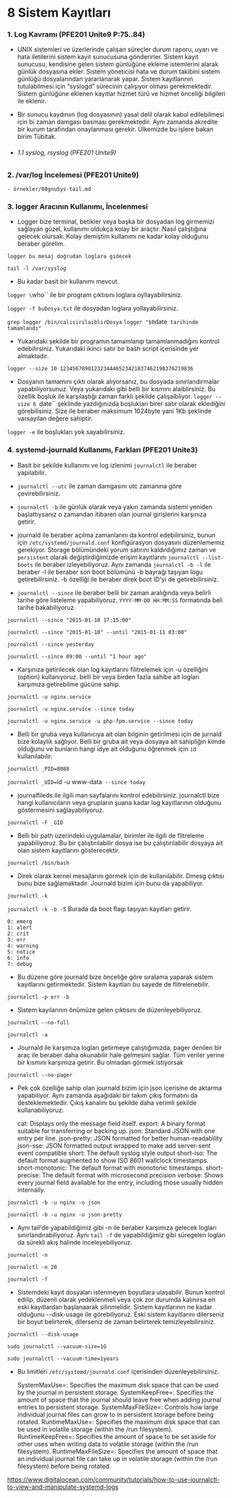# 8 Sistem Kayıtları

### 1. Log Kavramı (PFE201 Unite9 P:75..84)

- UNIX sistemleri ve üzerlerinde çalışan süreçler durum raporu, uyarı ve hata iletilerini sistem kayıt sunucusuna gönderirler. Sistem kayıt sunucusu, kendisine gelen sistem günlüğüne ekleme
istemlerini alarak günlük dosyasına ekler. Sistem yöneticisi hata ve durum takibini sistem günlüğü dosyalarından yararlanarak yapar. Sistem kayıtlarının tutulabilmesi için “syslogd” sürecinin çalışıyor olması gerekmektedir. Sistem günlüğüne eklenen kayıtlar hizmet türü ve hizmet önceliği bilgileri ile eklenir.

- Bir sunucu kaydınıın (log dosyasının) yasal delil olarak kabul edilebilmesi için bi zaman damgası basması gerekmektedir. Aynı zamanda akredite bir kurum tarafından onaylanması gerekir. Ülkemizde bu işlere bakan birim Tübitak.

- ###### 1.1 syslog, rsyslog (PFE201 Unite9)

### 2. /var/log İncelemesi (PFE201 Unite9)
    - örnekler/08gnuSys-tail.md

### 3. logger Aracının Kullanımı, İncelenmesi
- Logger bize terminal, betikler veya başka bir dosyadan log girmemizi sağlayan güzel, kullanımı oldukça kolay bir araçtır. Nasıl çalıştığına gelecek olursak. Kolay demiştim kullanımı ne kadar kolay olduğunu beraber görelim.

`logger bu mesaj doğrudan loglara gidecek`

`tail -l /var/syslog`

- Bu kadar basit bir kullanımı mevcut. 

`logger \`who\`` ile bir program çıktısını loglara oyllayabilirsiniz.

`logger -f buDosya.txt` ile dosyadan loglara yollayabilirsiniz.

`grep logger /bin/calisirilaiblirDosya`
`logger "$0`date` tarihinde tamamlandı"`

- Yukarıdaki şekilde bir programın tamamlanıp tamamlanmadığını kontrol edebilirsiniz. Yukarıdaki ikinci satır bir bash script içerisinde yer almaktadır.

`logger --size 10 1234567890123234446523421837462198376219836`

- Dosyanın tamamını çıktı olarak alıyorsanız, bu dosyada sınırlandırmalar yapabiliyorsunuz. Veya yukarıdaki gibi belli bir kısmını alaiblirsiniz. Bu özellik boşluk ile karşılaştığı zaman farklı şekilde çalışaibliyor. `logger --size 6 `date`` şeklinde yazdığınızda boşlukları birer satır olarak eklediğini görebilisiniz. Size ile beraber maksimum 1024byte yani 1Kb şeklinde varsayılan değere sahiptir.


`logger -e` ile boşlukları yok sayabilirsiniz.


### 4. systemd-journald Kullanımı, Farkları (PFE201 Unite3)

- Basit bir şekilde kullanımı ve log izlenimi `journalctl` ile beraber yapılabilir.

- `journalctl --utc` ile zaman damgasını utc zamanına göre çevirebilirsiniz.

- `journalctl -b` ile günlük olarak veya yakın zamanda sistemi yeniden başlattıysanız o zamandan itibaren olan journal girişlerini karşınıza getirir.

- journald ile beraber açılma zamanlarını da kontrol edebilirsiniz, bunun için `/etc/systemd/journald.conf` konfigürasyon dosyasını düzenlememiz gerekiyor. Storage bölümündeki yorum satırını kaldırdığımız zaman ve `persistent` olarak değiştirdiğimizde erişim kayıtlarını `journalctl --list-boots` ile beraber izleyebiliyoruz. Aynı zamanda `journalctl -b -l` ile beraber -l ile beraber son boot bölümünü -b bayrağı taşıyan logu getirebilirsiniz. -b özelliği ile beraber direk boot ID'yi de getirebilirsiniz.

- `journalctl --since` ile beraber belli bir zaman aralığında veya belirli tarihe göre listeleme yapabiliyoruz. `YYYY-MM-DD HH:MM:SS` formatında beli tarihe bakabiliyoruz.

`journalctl --since "2015-01-10 17:15:00"`

`journalctl --since "2015-01-10" --until "2015-01-11 03:00"`

`journalctl --since yesterday`

`journalctl --since 09:00 --until "1 hour ago"`

- Karşınıza getirilecek olan log kayıtlarını filitrelemek için -u özelliğini (option) kullanıyoruz. belli bir veya birden fazla sahibe ait logları karşımıza getirebilme gücüne sahip.

`journalctl -u nginx.service`

`journalctl -u nginx.service --since today`

`journalctl -u nginx.service -u php-fpm.service --since today`

- Belli bir gruba veya kullanıcıya ait olan bilginin getirilmesi için de jurnald bize kolaylık sağlıyor. Belli bir gruba ait veya dosyaya ait sahipliğin kimde olduğunu ve bunların hangi idye ait olduğunu öğrenmek için `id` kullanılabilir.

`journalctl _PID=8088`

`journalctl _UID=`id -u www-data` --since today`

- journalfileds ile ilgili man sayfalarını kontrol edebilirsiniz. journalctl bize hangi kullanıcıların veya grupların şuana kadar log kayıtlarının olduğunu göstermesini sağlayabiliyoruz.

`journalctl -F _GID`

- Belli bir path üzerindeki uygulamalar, birimler ile ilgili de flitreleme yapabiliyoruz. Bu bir çalıştırılabilir dosya ise bu çalıştırılabilir dosyaya ait olan sistem kayıtlarını gösterecektir.

`journalctl /bin/bash`

- Direk olarak kernel mesajlarını görmek için de kullanılabilir. Dmesg çıktısı bunu bize sağlamaktadır. Journald bizim için bunu da yapabiliyor.

`journalctl -k`

`journalctl -k -b -5` Burada da boot flagı taşıyan kayıtları getirir.


    0: emerg
    1: alert
    2: crit
    3: err
    4: warning
    5: notice
    6: info
    7: debug

- Bu düzene göre journald bize önceliğe göre sıralama yaparak sistem kayıtlarını getirmektedir. Sistem kayıtları bu sayede de flitrelenebilir.

`journalctl -p err -b`

- Sistem kayılarının önümüze gelen çıktısını de düzenleyebiliyoruz.

`journalctl --no-full`

`journalctl -a`

- Journald ile karşımıza logları getirmeye çalıştığımızda, pager denilen bir araç ile beraber daha okunabilir hale gelmesini sağlar. Tüm veriler yerine bir kısmını karşımıza getirir. Bu olmadan görmek istiyorsak

`journalctl --no-pager`

- Pek çok özelliğe sahip olan journald bizim için json içerisine de aktarma yapabiliyor. Aynı zamanda aşağıdaki bir takım çıkış formatını da desteklemektedir. Çıkış kanalını bu şekilde daha verimli şekilde kullanabiliyoruz.

    cat: Displays only the message field itself.
    export: A binary format suitable for transferring or backing up.
    json: Standard JSON with one entry per line.
    json-pretty: JSON formatted for better human-readability
    json-sse: JSON formatted output wrapped to make add server-sent event compatible
    short: The default syslog style output
    short-iso: The default format augmented to show ISO 8601 wallclock timestamps.
    short-monotonic: The default format with monotonic timestamps.
    short-precise: The default format with microsecond precision
    verbose: Shows every journal field available for the entry, including those usually hidden internally.

`journalctl -b -u nginx -o json`

`journalctl -b -u nginx -o json-pretty`

- Aynı tail'de yapabildiğimiz gibi -n ile beraber karşımıza gelecek logları sınırlandırabiliyoruz. Aynı `tail -f` de yapabildiğimiz gibi süregelen logları da sürekli akış halinde inceleyebiliyoruz.

`journalctl -n`

`journalctl -n 20`

`journalctl -f`

- Sistemdeki kayıt dosyaları istenmeyen boyutlara ulaşabilir. Bunun kontrol edilip, düzenli olarak yedeklenmeli veya çok zor durumda kalınırsa en eski kayıtlardan başlanaarak silinmelidir. Sistem kayıtlarının ne kadar olduğunu --disk-usage ile görebiliyoruz. Eski sistem kayıtlarını dilerseniz bir boyut belirterek, dilerseniz de zaman belirterek temizleyebilirsiniz.

`journalctl --disk-usage`

`sudo journalctl --vacuum-size=1G`

`sudo journalctl --vacuum-time=1years`

- Bu limitleri `/etc/systemd/journald.conf` içerisinden düzenleyebilirsiniz.


    SystemMaxUse=: Specifies the maximum disk space that can be used by the journal in persistent storage.
    SystemKeepFree=: Specifies the amount of space that the journal should leave free when adding journal entries to persistent storage.
    SystemMaxFileSize=: Controls how large individual journal files can grow to in persistent storage before being rotated.
    RuntimeMaxUse=: Specifies the maximum disk space that can be used in volatile storage (within the /run filesystem).
    RuntimeKeepFree=: Specifies the amount of space to be set aside for other uses when writing data to volatile storage (within the /run filesystem).
    RuntimeMaxFileSize=: Specifies the amount of space that an individual journal file can take up in volatile storage (within the /run filesystem) before being rotated.


https://www.digitalocean.com/community/tutorials/how-to-use-journalctl-to-view-and-manipulate-systemd-logs